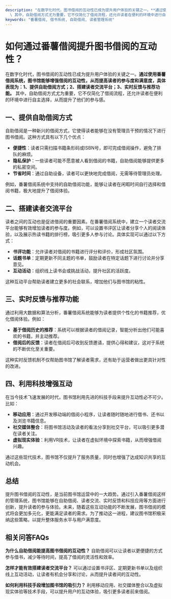```yaml
---
description: "在数字化时代，图书借阅的互动性已成为提升用户体验的关键之一。**通过使用番薯借阅系统，图书馆能够增强借阅的互动性，从而提高读者的参与度和满意度，具体表现为：1、提供自助借阅方式；2、搭建读者交流平台；3、实时反馈与推荐功能。**\
  \ 其中，自助借阅方式尤为重要，它不仅简化了借阅流程，还允许读者在便利的环境中进行自主选择，从而提升了他们的参与感。"
keywords: "番薯借阅, 借书系统, 自助借阅, 读者管理系统"
---
```

# 如何通过番薯借阅提升图书借阅的互动性？

在数字化时代，图书借阅的互动性已成为提升用户体验的关键之一。**通过使用番薯借阅系统，图书馆能够增强借阅的互动性，从而提高读者的参与度和满意度，具体表现为：1、提供自助借阅方式；2、搭建读者交流平台；3、实时反馈与推荐功能。** 其中，自助借阅方式尤为重要，它不仅简化了借阅流程，还允许读者在便利的环境中进行自主选择，从而提升了他们的参与感。

## **一、提供自助借阅方式**

自助借阅是一种新兴的借阅方式，它使得读者能够在没有管理员干预的情况下进行图书借阅。这种方式具有以下几个优点：

- **便捷性**：读者只需扫描书籍条形码或ISBN号，即可完成借阅操作，避免了排队的麻烦。
- **隐私保护**：一些读者可能不愿意被人看到借阅的书籍，自助借阅能够提供更多的私密空间。
- **节省时间**：通过自助设备，读者可以更快地完成借阅，无需等待管理员处理。

例如，番薯借阅系统中支持的自助借阅功能，能够让读者在闲暇时间自行选择和借阅书籍，极大地提升了借阅体验。

## **二、搭建读者交流平台**

读者之间的互动也是促进借阅的重要因素。在番薯借阅系统中，建立一个读者交流平台能够有效增加读者的参与度。例如，可以设置书评区让读者分享个人的阅读体验，以及展示热读书籍的排行榜，吸引更多人参与讨论。具体实现可以通过以下方式：

- **书评功能**：允许读者对借阅的书籍进行评分和评价，形成社区氛围。
- **话题书单**：定期更新不同主题的书单，鼓励读者在特定话题下进行讨论并分享意见。
- **互动活动**：组织线上读书会或挑战活动，提升社区的活跃度。

这种互动平台帮助读者建立更多的社会联系，增加他们与图书馆的粘性。

## **三、实时反馈与推荐功能**

通过利用大数据和算法分析，番薯借阅系统能够为读者提供个性化的书籍推荐，优化借阅体验。例如：

- **基于借阅历史的推荐**：系统可以根据读者的借阅记录，智能分析出他们可能喜欢的书籍，并主动推荐。
- **借阅后的反馈**：读者在借阅后可收到反馈邀请，提供心得和建议，这对于系统的不断优化至关重要。

这种实时反馈机制不仅帮助图书馆了解读者需求，还有助于运营者做出更具针对性的改进。

## **四、利用科技增强互动**

在当今技术飞速发展的时代，图书馆利用先进的科技手段来提升互动性必不可少。比如：

- **移动应用**：通过开发移动端的借阅小程序，让读者随时随地进行借书、还书以及浏览书籍信息。
- **社交媒体整合**：将图书馆活动及读者的看法分享到社交平台，可以吸引更多潜在读者关注。
- **虚拟现实体验**：利用VR技术，让读者在虚拟环境中探索书籍，从而增强借阅兴趣。

通过这些现代技术，图书馆不仅提升了服务质量，同时也增强了达成知识共享的互动机会。

## **总结**

提升图书借阅的互动性，是当前图书馆运营中的一大趋势。通过引入番薯借阅这样的管理系统，图书馆能够在自助借阅、读者交流、实时反馈和科技应用等方面进行创新，提升读者的参与体验。未来，随着这些互动功能的不断发展，图书借阅的模式将会更加多元化，更能满足读者的需求。为了推动这一进程，建议图书馆积极采纳这些策略，以提升整体服务水平与用户满意度。

## 相关问答FAQs

**为什么自助借阅能提高图书借阅的互动性？** 自助借阅可以让读者以更便捷的方式参与借书，减少等待时间，提高了借阅的灵活性和效率。

**怎样才能有效搭建读者交流平台？** 可以通过设置书评区、定期更新书单以及组织线上互动活动，让读者有机会分享和讨论，从而提升读者间的互动性。

**如何利用科技手段增加图书馆的吸引力？** 利用移动应用、社交媒体整合以及虚拟现实体验等技术手段，可以提升用户的互动体验，吸引更多读者前来借阅。
